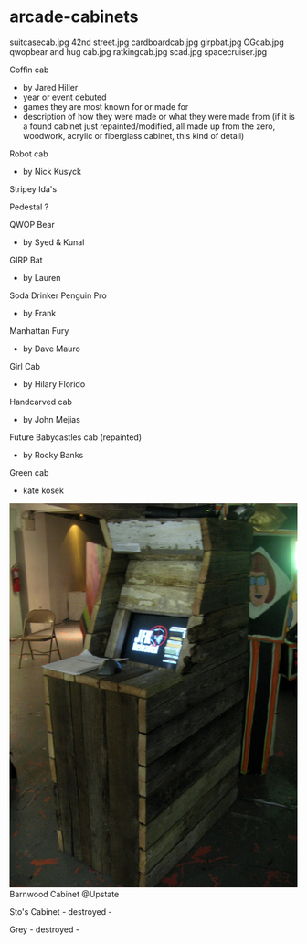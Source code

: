 # arcade-cabinets

suitcasecab.jpg
42nd street.jpg
cardboardcab.jpg
girpbat.jpg
OGcab.jpg
qwopbear and hug cab.jpg
ratkingcab.jpg
scad.jpg
spacecruiser.jpg



Coffin cab
- by Jared Hiller
- year or event debuted
- games they are most known for or made for
- description of how they were made or what they were made from (if it is a found cabinet just repainted/modified, all made up from the zero, woodwork, acrylic or fiberglass cabinet, this kind of detail)

Robot cab
- by Nick Kusyck

Stripey	Ida's

Pedestal	?

QWOP Bear
- by Syed & Kunal

GIRP Bat
- by Lauren

Soda Drinker Penguin Pro
- by Frank

Manhattan Fury
- by Dave Mauro

Girl Cab
- by Hilary Florido

Handcarved cab
- by John Mejias

Future Babycastles cab (repainted)
- by Rocky Banks

Green cab
- kate kosek

![Barnwood Cabinet](https://github.com/babycastles/arcade-cabinets/blob/master/images/envirobear.jpg)
Barnwood Cabinet	@Upstate

Sto's Cabinet	- destroyed -

Grey	- destroyed -

